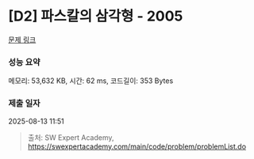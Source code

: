 # [D2] 파스칼의 삼각형 - 2005 

[문제 링크](https://swexpertacademy.com/main/code/problem/problemDetail.do?contestProbId=AV5P0-h6Ak4DFAUq) 

### 성능 요약

메모리: 53,632 KB, 시간: 62 ms, 코드길이: 353 Bytes

### 제출 일자

2025-08-13 11:51



> 출처: SW Expert Academy, https://swexpertacademy.com/main/code/problem/problemList.do